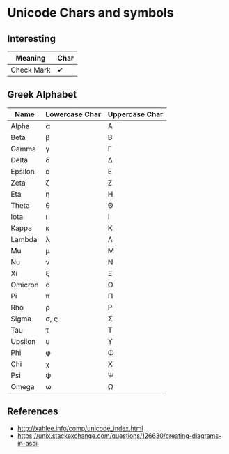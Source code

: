 # Unicode Chars and symbols

## Interesting

Meaning | Char
--------|-----
Check Mark | ✔

## Greek Alphabet

Name | Lowercase Char | Uppercase Char
-----|----------------|---------------
Alpha | α | Α
Beta | β | Β
Gamma | γ | Γ
Delta | δ | Δ
Epsilon | ε | Ε
Zeta | ζ | Ζ
Eta | η | Η
Theta | θ | Θ
Iota | ι | Ι
Kappa | κ | Κ
Lambda | λ | Λ
Mu | μ | Μ
Nu | ν | Ν
Xi | ξ | Ξ
Omicron | ο | Ο
Pi | π | Π
Rho | ρ | Ρ
Sigma | σ, ς | Σ
Tau | τ | Τ
Upsilon | υ | Υ
Phi | φ | Φ
Chi | χ | Χ
Psi | ψ | Ψ
Omega | ω | Ω


## References

* http://xahlee.info/comp/unicode_index.html
* https://unix.stackexchange.com/questions/126630/creating-diagrams-in-ascii
